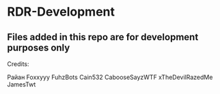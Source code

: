 # RDR-Development
Files added in this repo are for development purposes only
-------------------------------------------------------------------
Credits:

Райан
Foxxyyy
FuhzBots
Cain532
CabooseSayzWTF
xTheDevilRazedMe
JamesTwt
